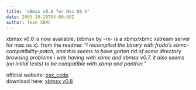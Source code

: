 ```yaml
---
title: 'xBmsx v0.8 for Mac OS X'
date: 2003-10-20T04:00:00Z
author: Team XBMC
---
```

xbmsx v0.8 is now available, (xbmsx by -rx- is a xbmp/xbmc xstream server for mac os x). from the readme: *“i recompiled the binary with frodo’s xbmc-compatibility-patch, and this seems to have gotten rid of some directory browsing problems i was having with xbmc and xbmsx v0.7. it also seems (on initial tests) to be compatible with xbmp and panther.”*

 official website: [osx\_code](http://4four.net/osx_code/)  
 download here: [xbmsx v0.8](http://prdownloads.sourceforge.net/xbmc/xbmsx_v0.8_osx.sit?download)

 